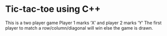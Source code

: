 # Tic-tac-toe using C++
This is a two player game
Player 1 marks ‘X’ and player 2 marks ‘Y’
The first player to match a row/column/diagonal will win else the game is drawn.
